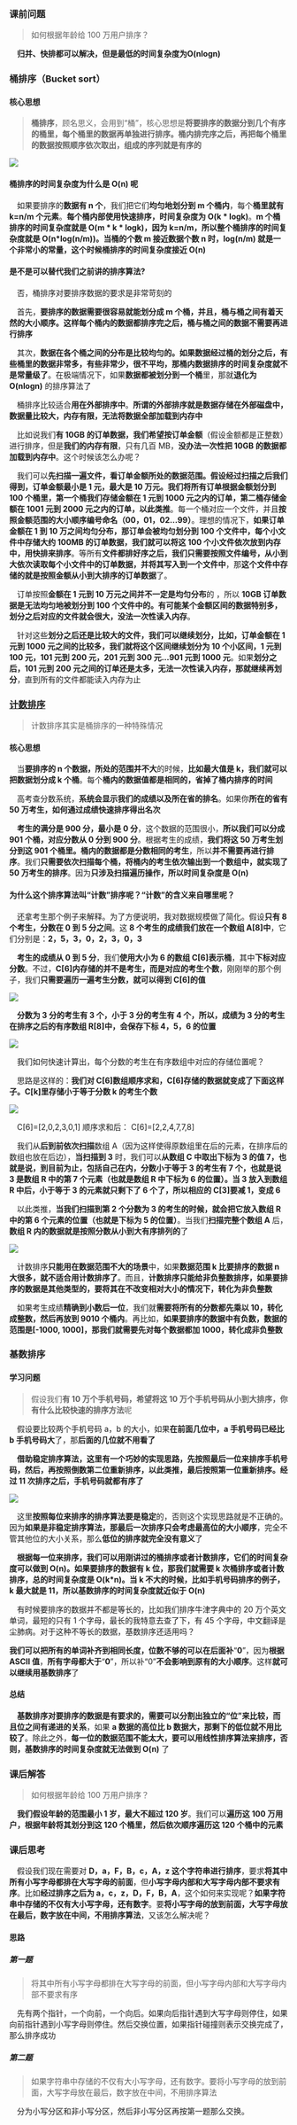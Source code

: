 ### 课前问题

> 如何根据年龄给 100 万用户排序？

&emsp;**归并、快排都可以解决，但是最低的时间复杂度为O(nlogn)**



### 桶排序（Bucket sort）

#### 核心思想

> **桶排序**，顾名思义，会用到“桶”，核心思想是**将要排序的数据分到几个有序的桶里，每个桶里的数据再单独进行排序。桶内排完序之后，再把每个桶里的数据按照顺序依次取出，组成的序列就是有序的**

![](https://i.loli.net/2020/09/22/Vtc2BPUfs689XxS.jpg)

#### 桶排序的时间复杂度为什么是 O(n) 呢

&emsp;如果要排序的**数据有 n 个**，我们把它们**均匀地划分到 m 个桶内**，每个**桶里就有 k=n/m 个元素**。**每个桶内部使用快速排序，时间复杂度为 O(k * logk)**。**m 个桶排序的时间复杂度就是 O(m * k * logk)，因为 k=n/m，所以整个桶排序的时间复杂度就是 O(n*log(n/m))。当桶的个数 m 接近数据个数 n 时，log(n/m) 就是一个非常小的常量，这个时候桶排序的时间复杂度接近 O(n)**

#### 是不是可以替代我们之前讲的排序算法?

&emsp;否，桶排序对要排序数据的要求是非常苛刻的

&emsp;首先，**要排序的数据需要很容易就能划分成 m 个桶，并且，桶与桶之间有着天然的大小顺序。这样每个桶内的数据都排序完之后，桶与桶之间的数据不需要再进行排序**

&emsp;其次，**数据在各个桶之间的分布是比较均匀的。如果数据经过桶的划分之后，有些桶里的数据非常多，有些非常少，很不平均，那桶内数据排序的时间复杂度就不是常量级了**。在极端情况下，如果**数据都被划分到一个桶**里，那就**退化为 O(nlogn)** 的排序算法了

&emsp;桶排序比较适合**用在外部排序中**。**所谓的外部排序就是数据存储在外部磁盘中，数据量比较大，内存有限，无法将数据全部加载到内存中**

&emsp;比如说我们**有 10GB 的订单数据，我们希望按订单金额**（假设金额都是正整数）进行排序，但是**我们的内存有限**，只有几百 MB，**没办法一次性把 10GB 的数据都加载到内存中**。这个时候该怎么办呢？

&emsp;我们可以**先扫描一遍文件，看订单金额所处的数据范围。假设经过扫描之后我们得到，订单金额最小是 1 元，最大是 10 万元。我们将所有订单根据金额划分到 100 个桶里，第一个桶我们存储金额在 1 元到 1000 元之内的订单，第二桶存储金额在 1001 元到 2000 元之内的订单，以此类推**。每一个桶对应一个文件，并且**按照金额范围的大小顺序编号命名（00，01，02…99）**。理想的情况下，**如果订单金额在 1 到 10 万之间均匀分布，那订单会被均匀划分到 100 个文件中，每个小文件中存储大约 100MB 的订单数据，我们就可以将这 100 个小文件依次放到内存中，用快排来排序**。等所有**文件都排好序之后，我们只需要按照文件编号，从小到大依次读取每个小文件中的订单数据，并将其写入到一个文件中**，那**这个文件中存储的就是按照金额从小到大排序的订单数据**了。

&emsp;订单按照**金额在 1 元到 10 万元之间并不一定是均匀分布**的 ，所以 **10GB 订单数据是无法均匀地被划分到 100 个文件中的。有可能某个金额区间的数据特别多，划分之后对应的文件就会很大，没法一次性读入内存**。

&emsp;针对这些**划分之后还是比较大的文件，我们可以继续划分，比如，订单金额在 1 元到 1000 元之间的比较多，我们就将这个区间继续划分为 10 个小区间，1 元到 100 元，101 元到 200 元，201 元到 300 元…901 元到 1000 元**。如果**划分之后，101 元到 200 元之间的订单还是太多，无法一次性读入内存，那就继续再划分**，直到所有的文件都能读入内存为止



### [计数排序](https://github.com/Jakexsc/Algorithm/blob/master/src/com/xsc/sortstudy/CountingSort.java)

> 计数排序其实是桶排序的一种特殊情况

#### 核心思想

&emsp;当**要排序的 n 个数据，所处的范围并不大**的时候，**比如最大值是 k，我们就可以把数据划分成 k 个桶**。每个**桶内的数据值都是相同的，省掉了桶内排序的时间**

&emsp;高考查分数系统，**系统会显示我们的成绩以及所在省的排名**。如果你**所在的省有 50 万考生，如何通过成绩快速排序得出名次**

&emsp;**考生的满分是 900 分，最小是 0 分**，这个数据的范围很小，**所以我们可以分成 901 个桶，对应分数从 0 分到 900 分**。根据考生的成绩，**我们将这 50 万考生划分到这 901 个桶里。桶内的数据都是分数相同的考生**，所以**并不需要再进行排序**。我们**只需要依次扫描每个桶，将桶内的考生依次输出到一个数组中，就实现了 50 万考生的排序**。因为**只涉及扫描遍历操作，所以时间复杂度是 O(n)**



#### 为什么这个排序算法叫“计数”排序呢？“计数”的含义来自哪里呢？

&emsp;还拿考生那个例子来解释。为了方便说明，我对数据规模做了简化。假设**只有 8 个考生，分数在 0 到 5 分之间**。这 **8 个考生的成绩我们放在一个数组 A[8]中**，它们分别是：**2，5，3，0，2，3，0，3**

**&emsp;考生的成绩从 0 到 5 分**，我们**使用大小为 6 的数组 C[6]表示桶**，其中**下标对应分数**。不过，**C[6]内存储的并不是考生，而是对应的考生个数**，刚刚举的那个例子，我们**只需要遍历一遍考生分数，就可以得到 C[6]的值**

![](https://i.loli.net/2020/09/22/K3AQfebmVvDL8CT.jpg)

&emsp;**分数为 3 分的考生有 3 个，小于 3 分的考生有 4 个，所以，成绩为 3 分的考生在排序之后的有序数组 R[8]中，会保存下标 4，5，6 的位置**

![](https://i.loli.net/2020/09/22/aelTc4uf86IWQn3.jpg)

&emsp;我们如何快速计算出，每个分数的考生在有序数组中对应的存储位置呢？

&emsp;思路是这样的：**我们对 C[6]数组顺序求和，C[6]存储的数据就变成了下面这样子。C[k]里存储小于等于分数 k 的考生个数**

![](https://i.loli.net/2020/09/22/3rhsmqRgnCjJySU.jpg)

&emsp;C[6]=[2,0,2,3,0,1] 顺序求和后： C[6]=[2,2,4,7,7,8]

&emsp;我们从**后到前依次扫描**数组 A（因为这样使得原数组里在后的元素，在排序后的数组也放在后边），**当扫描到 3** 时，我们可以**从数组 C 中取出下标为 3 的值 7，也就是说，到目前为止，包括自己在内，分数小于等于 3 的考生有 7 个，也就是说 3 是数组 R 中的第 7 个元素（也就是数组 R 中下标为 6 的位置）。当 3 放入到数组 R 中后，小于等于 3 的元素就只剩下了 6 个了，所以相应的 C[3]要减 1，变成 6**

&emsp;以此类推，**当我们扫描到第 2 个分数为 3 的考生的时候，就会把它放入数组 R 中的第 6 个元素的位置（也就是下标为 5 的位置）**。当我们**扫描完整个数组 A** 后，**数组 R 内的数据就是按照分数从小到大有序排列的**了

![](https://i.loli.net/2020/09/22/edalq76rGjn3SDb.jpg)

&emsp;计数排序**只能用在数据范围不大的场景**中，如果**数据范围 k 比要排序的数据 n 大很多，就不适合用计数排序了**。而且，**计数排序只能给非负整数排序，如果要排序的数据是其他类型的，要将其在不改变相对大小的情况下，转化为非负整数**

&emsp;如果考生成绩**精确到小数后一位**，我们就**需要将所有的分数都先乘以 10，转化成整数，然后再放到 9010 个桶内**。再比如，**如果要排序的数据中有负数，数据的范围是[-1000, 1000]，那我们就需要先对每个数据都加 1000，转化成非负整数**



### 基数排序

#### 学习问题

> 假设我们**有 10 万个手机号码，希望将这 10 万个手机号码从小到大排序，你有什么比较快速的排序方法**呢

&emsp;假设要比较两个手机号码 a，b 的大小，如果**在前面几位中，a 手机号码已经比 b 手机号码大**了，那**后面的几位就不用看了**

&emsp;**借助稳定排序算法，这里有一个巧妙的实现思路，先按照最后一位来排序手机号码，然后，再按照倒数第二位重新排序，以此类推，最后按照第一位重新排序。经过 11 次排序之后，手机号码就都有序了**

![](https://i.loli.net/2020/09/22/Azan9kHpeDVZTjS.jpg)

&emsp;这里**按照每位来排序的排序算法要是稳定**的，否则这个实现思路就是不正确的。因为**如果是非稳定排序算法，那最后一次排序只会考虑最高位的大小顺序**，完全不管其他位的大小关系，那么**低位的排序就完全没有意义**了

&emsp;**根据每一位来排序，我们可以用刚讲过的桶排序或者计数排序，它们的时间复杂度可以做到 O(n)。如果要排序的数据有 k 位，那我们就需要 k 次桶排序或者计数排序，总的时间复杂度是 O(k*n)。当 k 不大的时候，比如手机号码排序的例子，k 最大就是 11，所以基数排序的时间复杂度就近似于 O(n)**

&emsp;有时候要排序的数据并不都是等长的，比如我们排序牛津字典中的 20 万个英文单词，最短的只有 1 个字母，最长的我特意去查了下，有 45 个字母，中文翻译是尘肺病。对于这种不等长的数据，基数排序还适用吗？

**我们可以把所有的单词补齐到相同长度，位数不够的可以在后面补**“**0**”，因为**根据ASCII 值**，**所有字母都大于**“**0**”，所以补“0”**不会影响到原有的大小顺序**。这样**就可以继续用基数排序**了

#### 总结

&emsp;**基数排序对要排序的数据是有要求的，需要可以分割出独立的“位”来比较，而且位之间有递进的关系**，如果 **a 数据的高位比 b 数据大，那剩下的低位就不用比较了**。除此之外，**每一位的数据范围不能太大，要可以用线性排序算法来排序，否则，基数排序的时间复杂度就无法做到 O(n)** 了



### 课后解答

> 如何根据年龄给 100 万用户排序？

&emsp;**我们假设年龄的范围最小 1 岁，最大不超过 120 岁**。我们可以**遍历这 100 万用户，根据年龄将其划分到这 120 个桶里，然后依次顺序遍历这 120 个桶中的元素**



### 课后思考

&emsp;假设我们现在需要对 **D，a，F，B，c，A，z 这个字符串进行排序**，要求**将其中所有小写字母都排在大写字母的前面**，但**小写字母内部和大写字母内部不要求有序**。比如**经过排序之后为 a，c，z，D，F，B，A**，这个如何来实现呢？**如果字符串中存储的不仅有大小写字母，还有数字**。要**将小写字母的放到前面，大写字母放在最后，数字放在中间，不用排序算法**，又该怎么解决呢？

#### 思路

##### 第一题

> 将其中所有小写字母都排在大写字母的前面，但小写字母内部和大写字母内部不要求有序

&emsp;先有两个指针，一个向前，一个向后。如果向后指针遇到大写字母则停住，如果向前指针遇到小写字母则停住。然后交换位置，如果指针碰撞则表示交换完成了，那么排序成功

##### 第二题

> 如果字符串中存储的不仅有大小写字母，还有数字。要将小写字母的放到前面，大写字母放在最后，数字放在中间，不用排序算法

&emsp;分为小写分区和非小写分区，然后非小写分区再按第一题那么交换。